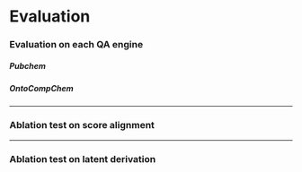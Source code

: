 # Evaluation 

### Evaluation on each QA engine 

##### Pubchem 

##### OntoCompChem 

<hr/>

### Ablation test on score alignment

<hr/>

### Ablation test on latent derivation 